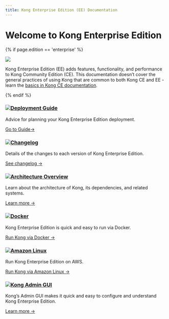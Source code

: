 ```yaml
---
title: Kong Enterprise Edition (EE) Documentation
---
```

# Welcome to Kong Enterprise Edition

{% if page.edition == 'enterprise' %}
<div class="alert alert-ee">
  <div class="alert-body">
    <div class="left">
      <img src="/_assets/images/icons/icn-buildings.svg" />
    </div>
    <p>Kong Enterprise Edition (EE) adds features, functionality, and performance to Kong Community Edition (CE). This documentation doesn’t cover the general practices of using Kong that are common to both Kong CE and EE - learn the <a href="/">basics in Kong CE documentation</a>.</p>
  </div>
</div>
{% endif %}

<div class="docs-grid">
  <div class="docs-grid-block">
    <h3><img src="/_assets/images/icons/documentation/icn-window.svg" /><a href="/enterprise/{{page.kong_version}}/deployment-guide">Deployment Guide</a></h3>
    <p>Advice for planning your Kong Enterprise Edition deployment.</p>
    <a href="/enterprise/{{page.kong_version}}/deployment-guide">Go to Guide&rarr;</a>
  </div>

  <div class="docs-grid-block">
    <h3><img src="/_assets/images/icons/documentation/icn-window.svg" /><a href="/enterprise/changelog">Changelog</a></h3>
    <p>Details of the changes to each version of Kong Enterprise Edition.</p>
    <a href="/enterprise/changelog/">See changelog &rarr;</a>
  </div>

  <div class="docs-grid-block">
    <h3><img src="/_assets/images/icons/documentation/icn-window.svg" /><a href="/enterprise/{{page.kong_version}}/kong-architecture-overview/">Architecture Overview</a></h3>
    <p>Learn about the architecture of Kong, its dependencies, and related systems.</p>
    <a href="/enterprise/{{page.kong_version}}/kong-architecture-overview/">Learn more &rarr;</a>
  </div>

  <div class="docs-grid-block">
    <h3><img src="/_assets/images/icons/documentation/icn-window.svg" /><a href="/enterprise/{{page.kong_version}}/installation/docker/">Docker</a></h3>
    <p>Kong Enterprise Edition is quick and easy to run via Docker.</p>
    <a href="/enterprise/{{page.kong_version}}/installation/docker">Run Kong via Docker &rarr;</a>
  </div>

  <div class="docs-grid-block">
    <h3><img src="/_assets/images/icons/documentation/icn-window.svg" /><a href="/enterprise/{{page.kong_version}}/installation/amazon-linux">Amazon Linux</a></h3>
    <p>Run Kong Enterprise Edition on AWS.</p>
    <a href="/enterprise/{{page.kong_version}}/installation/amazon-linux/">Run Kong via Amazon Linux &rarr;</a>
  </div>

  <div class="docs-grid-block">
    <h3><img src="/_assets/images/icons/documentation/icn-window.svg" /><a href="/enterprise/{{page.kong_version}}/admin-gui/overview">Kong Admin GUI</a></h3>
    <p>Kong’s Admin GUI makes it quick and easy to configure and understand Kong Enterprise Edition.</p>
    <a href="/enterprise/{{page.kong_version}}/admin-gui/overview">Learn more &rarr;</a>
  </div>
</div>
